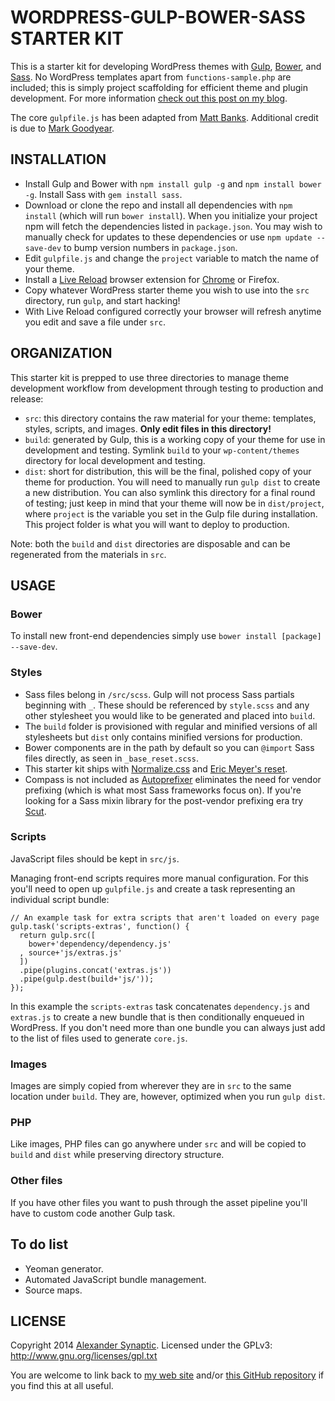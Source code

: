 # WORDPRESS-GULP-BOWER-SASS STARTER KIT

This is a starter kit for developing WordPress themes with [Gulp](http://gulpjs.com/), [Bower](http://bower.io/), and [Sass](http://sass-lang.com/). No WordPress templates apart from `functions-sample.php` are included; this is simply project scaffolding for efficient theme and plugin development. For more information [check out this post on my blog](http://synapticism.com/wordpress-theme-development-with-gulp-bower-and-sass/).

The core `gulpfile.js` has been adapted from [Matt Banks](http://mattbanks.me/gulp-wordpress-development/). Additional credit is due to [Mark Goodyear](http://markgoodyear.com/2014/01/getting-started-with-gulp/).



## INSTALLATION

* Install Gulp and Bower with `npm install gulp -g` and `npm install bower -g`. Install Sass with `gem install sass`.
* Download or clone the repo and install all dependencies with `npm install` (which will run `bower install`). When you initialize your project npm will fetch the dependencies listed in `package.json`. You may wish to manually check for updates to these dependencies or use `npm update --save-dev` to bump version numbers in `package.json`.
* Edit `gulpfile.js` and change the `project` variable to match the name of your theme.
* Install a [Live Reload](http://livereload.com/) browser extension for [Chrome](https://chrome.google.com/webstore/detail/livereload/jnihajbhpnppcggbcgedagnkighmdlei) or Firefox.
* Copy whatever WordPress starter theme you wish to use into the `src` directory, run `gulp`, and start hacking!
* With Live Reload configured correctly your browser will refresh anytime you edit and save a file under `src`.



## ORGANIZATION

This starter kit is prepped to use three directories to manage theme development workflow from development through testing to production and release:

* `src`: this directory contains the raw material for your theme: templates, styles, scripts, and images. **Only edit files in this directory!**
* `build`: generated by Gulp, this is a working copy of your theme for use in development and testing. Symlink `build` to your `wp-content/themes` directory for local development and testing.
* `dist`: short for distribution, this will be the final, polished copy of your theme for production. You will need to manually run `gulp dist` to create a new distribution. You can also symlink this directory for a final round of testing; just keep in mind that your theme will now be in `dist/project`, where `project` is the variable you set in the Gulp file during installation. This project folder is what you will want to deploy to production.

Note: both the `build` and `dist` directories are disposable and can be regenerated from the materials in `src`.



## USAGE

### Bower

To install new front-end dependencies simply use `bower install [package] --save-dev`.

### Styles

* Sass files belong in `/src/scss`. Gulp will not process Sass partials beginning with `_`. These should be referenced by `style.scss` and any other stylesheet you would like to be generated and placed into `build`.
* The `build` folder is provisioned with regular and minified versions of all stylesheets but `dist` only contains minified versions for production.
* Bower components are in the path by default so you can `@import` Sass files directly, as seen in `_base_reset.scss`.
* This starter kit ships with [Normalize.css](https://necolas.github.io/normalize.css/) and [Eric Meyer's reset](http://meyerweb.com/eric/tools/css/reset/).
* Compass is not included as [Autoprefixer](https://github.com/ai/autoprefixer) eliminates the need for vendor prefixing (which is what most Sass frameworks focus on). If you're looking for a Sass mixin library for the post-vendor prefixing era try [Scut](https://davidtheclark.github.io/scut/).

### Scripts

JavaScript files should be kept in `src/js`.

Managing front-end scripts requires more manual configuration. For this you'll need to open up `gulpfile.js` and create a task representing an individual script bundle:

```
// An example task for extra scripts that aren't loaded on every page
gulp.task('scripts-extras', function() {
  return gulp.src([
    bower+'dependency/dependency.js'
  , source+'js/extras.js'
  ])
  .pipe(plugins.concat('extras.js'))
  .pipe(gulp.dest(build+'js/'));
});
```

In this example the `scripts-extras` task concatenates `dependency.js` and `extras.js` to create a new bundle that is then conditionally enqueued in WordPress. If you don't need more than one bundle you can always just add to the list of files used to generate `core.js`.

### Images

Images are simply copied from wherever they are in `src` to the same location under `build`. They are, however, optimized when you run `gulp dist`.

### PHP

Like images, PHP files can go anywhere under `src` and will be copied to `build` and `dist` while preserving directory structure.

### Other files

If you have other files you want to push through the asset pipeline you'll have to custom code another Gulp task.



## To do list

* Yeoman generator.
* Automated JavaScript bundle management.
* Source maps.



## LICENSE

Copyright 2014 [Alexander Synaptic](http://alexandersynaptic.com). Licensed under the GPLv3: http://www.gnu.org/licenses/gpl.txt

You are welcome to link back to [my web site](http://synapticism.com) and/or [this GitHub repository](https://github.com/synapticism/wordpress-gulp-bower-sass) if you find this at all useful.
